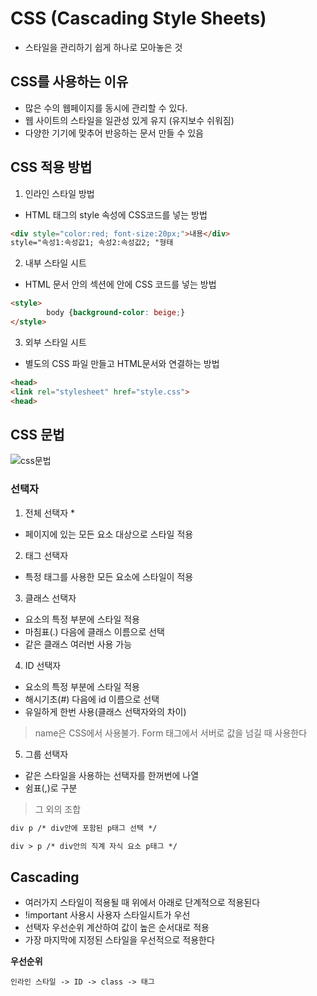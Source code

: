 # CSS (Cascading Style Sheets)
- 스타일을 관리하기 쉽게 하나로 모아놓은 것
## CSS를 사용하는 이유
- 많은 수의 웹페이지를 동시에 관리할 수 있다.
- 웹 사이트의 스타일을 일관성 있게 유지 (유지보수 쉬워짐)
- 다양한 기기에 맞추어 반응하는 문서 만들 수 있음

## CSS 적용 방법
1. 인라인 스타일 방법
- HTML 태그의 style 속성에 CSS코드를 넣는 방법
```html
<div style="color:red; font-size:20px;">내용</div>
style="속성1:속성값1; 속성2:속성값2; "형태
```

2. 내부 스타일 시트
- HTML 문서 안의 <head>섹션에 <style>과 </style> 안에 CSS 코드를 넣는 방법
```html
<style>
        body {background-color: beige;}
</style>
```

3. 외부 스타일 시트
- 별도의 CSS 파일 만들고 HTML문서와 연결하는 방법
```html
<head>
<link rel="stylesheet" href="style.css">
<head>
```

## CSS 문법
![css문법](https://user-images.githubusercontent.com/66901172/93038940-3ba36700-f681-11ea-8bef-35ec005c49aa.PNG)

### 선택자
1. 전체 선택자 *
- 페이지에 있는 모든 요소 대상으로 스타일 적용

2. 태그 선택자
- 특정 태그를 사용한 모든 요소에 스타일이 적용

3. 클래스 선택자
- 요소의 특정 부분에 스타일 적용
- 마침표(.) 다음에 클래스 이름으로 선택
- 같은 클래스 여러번 사용 가능

4. ID 선택자
- 요소의 특정 부분에 스타일 적용
- 해시기초(#) 다음에 id 이름으로 선택
- 유일하게 한번 사용(클래스 선택자와의 차이)

> name은 CSS에서 사용불가. Form 태그에서 서버로 값을 넘길 때 사용한다

5. 그룹 선택자
- 같은 스타일을 사용하는 선택자를 한꺼번에 나열
- 쉼표(,)로 구분
> 그 외의 조합
```html
div p /* div안에 포함된 p태그 선택 */
```
```html
div > p /* div안의 직계 자식 요소 p태그 */
```

## Cascading
- 여러가지 스타일이 적용될 때 위에서 아래로 단계적으로 적용된다
- !important 사용시 사용자 스타일시트가 우선
- 선택자 우선순위 계산하여 값이 높은 순서대로 적용
- 가장 마지막에 지정된 스타일을 우선적으로 적용한다

__우선순위__
```
인라인 스타일 -> ID -> class -> 태그
```
